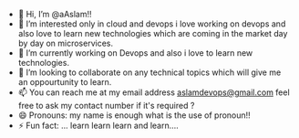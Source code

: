- 👋 Hi, I’m @aAslam!!
- 👀 I’m interested only in cloud and devops i love working on devops and also love to learn new technologies which are coming in the market day by day on microservices.
- 🌱 I’m currently working on Devops and also i love to learn new technologies.
- 💞️ I’m looking to collaborate on any technical topics which will give me an oppourtunity to learn.
- 📫 You can reach me at my email address aslamdevops@gmail.com feel free to ask my contact number if it's required ?
- 😄 Pronouns: my name is enough what is the use of pronoun!!
- ⚡ Fun fact: ... learn learn learn and learn....

<!---
alsamdevops/alsamdevops is a ✨ special ✨ repository because its `README.md` (this file) appears on your GitHub profile.
You can click the Preview link to take a look at your changes.
--->
